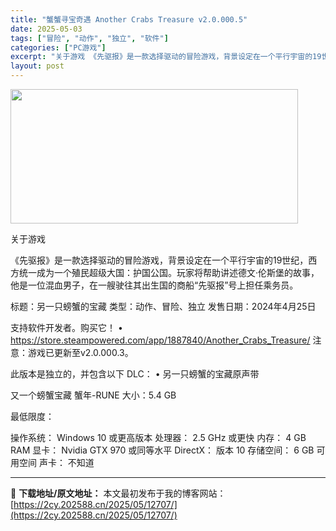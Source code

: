 ```yaml
---
title: "蟹蟹寻宝奇遇 Another Crabs Treasure v2.0.000.5"
date: 2025-05-03
tags: ["冒险", "动作", "独立", "软件"]
categories: ["PC游戏"]
excerpt: "关于游戏 《先驱报》是一款选择驱动的冒险游戏，背景设定在一个平行宇宙的19世纪，西方统一成为一个殖民超级大国：护国公国。玩家将帮助讲述德文·伦斯堡的故事，他是一位混血男子，在一艘驶往其出生国的商船“先驱报”号上担任乘务员。 标题：另一只螃蟹的宝藏 类型：动作、冒险、独立 发售日期：2024年4月25&hellip;"
layout: post
---
```


<img class="aligncenter size-full wp-image-12701" src="https://2cy.202588.cn/wp-content/uploads/2025/05/2025050303402979.webp" alt="" width="460" height="215" />

关于游戏

《先驱报》是一款选择驱动的冒险游戏，背景设定在一个平行宇宙的19世纪，西方统一成为一个殖民超级大国：护国公国。玩家将帮助讲述德文·伦斯堡的故事，他是一位混血男子，在一艘驶往其出生国的商船“先驱报”号上担任乘务员。

标题：另一只螃蟹的宝藏
类型：动作、冒险、独立
发售日期：2024年4月25日

支持软件开发者。购买它！
• https://store.steampowered.com/app/1887840/Another_Crabs_Treasure/
注意：游戏已更新至v2.0.000.3。

此版本是独立的，并包含以下 DLC：
• 另一只螃蟹的宝藏原声带

又一个螃蟹宝藏 蟹年-RUNE
大小：5.4 GB

最低限度：

操作系统： Windows 10 或更高版本
处理器： 2.5 GHz 或更快
内存： 4 GB RAM
显卡： Nvidia GTX 970 或同等水平
DirectX： 版本 10
存储空间： 6 GB 可用空间
声卡： 不知道

---
📖 **下载地址/原文地址：** 本文最初发布于我的博客网站：[https://2cy.202588.cn/2025/05/12707/](https://2cy.202588.cn/2025/05/12707/)
